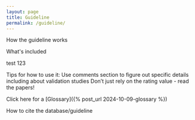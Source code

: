 ```yaml
---
layout: page
title: Guideline
permalink: /guideline/
---
```


How the guideline works

What's included 

test 123

Tips for how to use it: Use comments section to figure out specific details including about validation studies
Don’t just rely on the rating value - read the papers!


Click here for a [Glossary]({% post_url 2024-10-09-glossary %})

How to cite the database/guideline